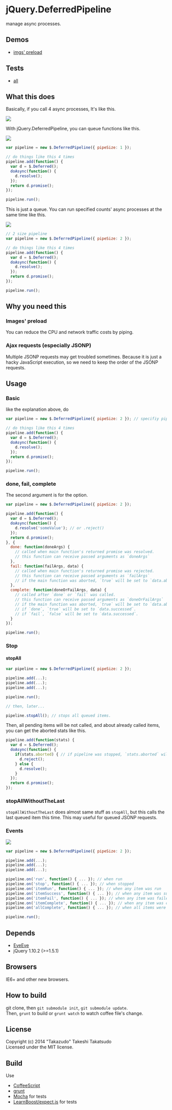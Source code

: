 # jQuery.DeferredPipeline

manage async processes.

## Demos

* [imgs' preload](http://takazudo.github.io/jQuery.DeferredPipeline/demos/1/)

## Tests

* [all](http://takazudo.github.io/jQuery.DeferredPipeline/tests/mocha/common/)

## What this does

Basically, if you call 4 async processes, It's like this.

![](mocks/noPipe.png)

With jQuery.DeferredPipeline, you can queue functions like this.

![](mocks/pipeSize1.png)

```javascript
var pipeline = new $.DeferredPipeline({ pipeSize: 1 });

// do things like this 4 times
pipeline.add(function() {
  var d = $.Deferred();
  doAsync(function() {
    d.resolve();
  });
  return d.promise();
});

pipeline.run();
```

This is just a queue. You can run specified counts' async processes at the same time like this.

![](mocks/pipeSize2.png)

```javascript
// 2 size pipeline
var pipeline = new $.DeferredPipeline({ pipeSize: 2 });

// do things like this 4 times
pipeline.add(function() {
  var d = $.Deferred();
  doAsync(function() {
    d.resolve();
  });
  return d.promise();
});

pipeline.run();
```

## Why you need this

### Images' preload

You can reduce the CPU and network traffic costs by piping.

### Ajax requests (especially JSONP)

Multiple JSONP requests may get troubled sometimes. Because it is just a hacky JavaScript execution, so we need to keep the order of the JSONP requests.

## Usage

### Basic

like the explanation above, do

```javascript
var pipeline = new $.DeferredPipeline({ pipeSize: 2 }); // specifiy pipeSize as option

// do things like this 4 times
pipeline.add(function() {
  var d = $.Deferred();
  doAsync(function() {
    d.resolve();
  });
  return d.promise();
});

pipeline.run();
```

### done, fail, complete

The second argument is for the option.

```javascript
var pipeline = new $.DeferredPipeline({ pipeSize: 2 });

pipeline.add(function() {
  var d = $.Deferred();
  doAsync(function() {
    d.resolve('someValue'); // or .reject()
  });
  return d.promise();
}, {
  done: function(doneArgs) {
    // called when main function's returned promise was resolved.
    // this function can receive passed arguments as `doneArgs`
  },
  fail: function(failArgs, data) {
    // called when main function's returned promise was rejected.
    // this function can receive passed arguments as `failArgs`
    // if the main function was aborted, `true` will be set to `data.aborted`.
  },
  complete: function(doneOrFailArgs, data) {
    // called after `done` or `fail` was called.
    // this function can receive passed arguments as `doneOrFailArgs`
    // if the main function was aborted, `true` will be set to `data.aborted`.
    // if `done`, `true` will be set to `data.successed`.
    // if `fail`, `false` will be set to `data.successed`.
  }
});

pipeline.run();
```

### Stop

#### stopAll

```javascript
var pipeline = new $.DeferredPipeline({ pipeSize: 2 });

pipeline.add(...);
pipeline.add(...);
pipeline.add(...);

pipeline.run();

// then, later...

pipeline.stopAll(); // stops all queued items.
```

Then, all pending items will be not called, and about already called items, you can get the aborted stats like this.

```javascript
pipeline.add(function(stats) {
  var d = $.Deferred();
  doAsync(function() {
    if(stats.aborted) { // if pipeline was stopped, `stats.aborted` will be `true`
      d.reject();
    } else {
      d.resolve();
    }
  });
  return d.promise();
});
```

### stopAllWithoutTheLast

`stopAllWithoutTheLast` does almost same stuff as `stopAll`, but this calls the last queued item this time. This may useful for queued JSONP requests.

### Events

![](mocks/events.png)

```javascript
var pipeline = new $.DeferredPipeline({ pipeSize: 2 });

pipeline.add(...);
pipeline.add(...);
pipeline.add(...);

pipeline.on('run', function() { ... }); // when run
pipeline.on('stop', function() { ... }); // when stopped
pipeline.on('itemRun', function() { ... }); // when any item was run
pipeline.on('itemSuccess', function() { ... }); // when any item was successed
pipeline.on('itemFail', function() { ... }); // when any item was failed
pipeline.on('itemComplete', function() { ... }); // when any item was completed
pipeline.on('allComplete', function() { ... }); // when all items were completed or stopped

pipeline.run();
```

## Depends

* [EveEve](https://github.com/Takazudo/EveEve)
* jQuery 1.10.2 (>=1.5.1)

## Browsers

IE6+ and other new browsers.  

## How to build

git clone, then `git submodule init`, `git submodule update`.  
Then, `grunt` to build or `grunt watch` to watch coffee file's change.

## License

Copyright (c) 2014 "Takazudo" Takeshi Takatsudo  
Licensed under the MIT license.

## Build

Use

 * [CoffeeScript][coffeescript]
 * [grunt][grunt]
 * [Mocha](http://visionmedia.github.io/mocha/) for tests
 * [LearnBoost/expect.js](https://github.com/LearnBoost/expect.js/) for tests

[coffeescript]: http://coffeescript.org "CoffeeScript"
[grunt]: http://gruntjs.com "grunt"
